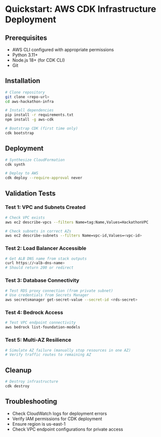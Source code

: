 # Quickstart: AWS CDK Infrastructure Deployment

## Prerequisites
- AWS CLI configured with appropriate permissions
- Python 3.11+
- Node.js 18+ (for CDK CLI)
- Git

## Installation
```bash
# Clone repository
git clone <repo-url>
cd aws-hackathon-infra

# Install dependencies
pip install -r requirements.txt
npm install -g aws-cdk

# Bootstrap CDK (first time only)
cdk bootstrap
```

## Deployment
```bash
# Synthesize CloudFormation
cdk synth

# Deploy to AWS
cdk deploy --require-approval never
```

## Validation Tests

### Test 1: VPC and Subnets Created
```bash
# Check VPC exists
aws ec2 describe-vpcs --filters Name=tag:Name,Values=HackathonVPC

# Check subnets in correct AZs
aws ec2 describe-subnets --filters Name=vpc-id,Values=<vpc-id>
```

### Test 2: Load Balancer Accessible
```bash
# Get ALB DNS name from stack outputs
curl https://<alb-dns-name>
# Should return 200 or redirect
```

### Test 3: Database Connectivity
```bash
# Test RDS proxy connection (from private subnet)
# Use credentials from Secrets Manager
aws secretsmanager get-secret-value --secret-id <rds-secret>
```

### Test 4: Bedrock Access
```bash
# Test VPC endpoint connectivity
aws bedrock list-foundation-models
```

### Test 5: Multi-AZ Resilience
```bash
# Simulate AZ failure (manually stop resources in one AZ)
# Verify traffic routes to remaining AZ
```

## Cleanup
```bash
# Destroy infrastructure
cdk destroy
```

## Troubleshooting
- Check CloudWatch logs for deployment errors
- Verify IAM permissions for CDK deployment
- Ensure region is us-east-1
- Check VPC endpoint configurations for private access